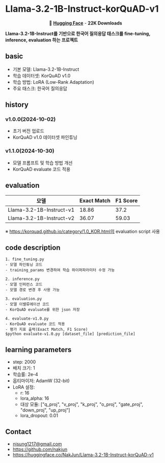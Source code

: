 # Llama-3.2-1B-Instruct-korQuAD-v1
<div align="center">

🤗 [**Hugging Face**](https://huggingface.co/NakJun/Llama-3.2-1B-Instruct-korQuAD-v1) - **22K Downloads**  

</div>

**Llama-3.2-1B-Instruct를 기반으로 한국어 질의응답 태스크를 fine-tuning, inference, evaluation 하는 프로젝트**

## basic
- 기본 모델: Llama-3.2-1B-Instruct
- 학습 데이터셋: KorQuAD v1.0
- 학습 방법: LoRA (Low-Rank Adaptation)
- 주요 태스크: 한국어 질의응답

## history
### v1.0.0(2024-10-02)
- 초기 버전 업로드
- KorQuAD v1.0 데이터셋 파인튜닝

### v1.1.0(2024-10-30)
- 모델 프롬프트 및 학습 방법 개선
- KorQuAD evaluate 코드 적용

## evaluation
| 모델 | Exact Match | F1 Score |
|------|-------------|----------|
| Llama-3.2-1B-Instruct-v1 | 18.86 | 37.2 |
| Llama-3.2-1B-Instruct-v2 | 36.07 | 59.03 |
※ https://korquad.github.io/category/1.0_KOR.html의 evaluation script 사용

## code description
```
1. fine_tuning.py
- 모델 파인튜닝 코드
- training_params 변경하여 학습 하이퍼파라미터 수정 가능

2. inference.py
- 모델 인퍼런스 코드
- 모델 경로 변경 후 사용 가능

3. evaluation.py
- 모델 이밸류에이션 코드
- KorQuAD evaluate를 위한 json 저장

4. evaluate-v1.0.py
- KorQuAD evaluate 코드 적용
- 평가 지표 출력(Exact Match, F1 Score)
$python evaluate-v1.0.py [dataset_file] [prediction_file]
```

## learning parameters
- step: 2000
- 배치 크기: 1
- 학습률: 2e-4
- 옵티마이저: AdamW (32-bit)
- LoRA 설정:
  - r: 16
  - lora_alpha: 16
  - 대상 모듈: ["q_proj", "v_proj", "k_proj", "o_proj", "gate_proj", "down_proj", "up_proj"]
  - lora_dropout: 0.01

## Contact
- njsung1217@gmail.com
- https://github.com/nakjun
- https://huggingface.co/NakJun/Llama-3.2-1B-Instruct-korQuAD-v1

